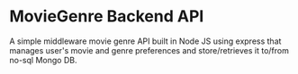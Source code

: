 # MovieGenre Backend API
A simple middleware movie genre API built in Node JS using express that manages user's movie and genre preferences and store/retrieves it to/from no-sql Mongo DB.
